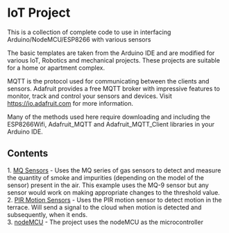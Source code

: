 # IoT Project

This is a collection of complete code to use in interfacing Arduino/NodeMCU/ESP8266 with various sensors

The basic templates are taken from the Arduino IDE and are modified for various IoT, Robotics and mechanical projects.
These projects are suitable for a home or apartment complex.

MQTT is the protocol used for communicating between the clients and sensors. Adafruit provides a free MQTT broker with impressive features to monitor, track and control your sensors and devices. Visit <https://io.adafruit.com> for more information.

Many of the methods used here require downloading and including the ESP8266Wifi, Adafruit_MQTT and Adafruit_MQTT_Client libraries in your Arduino IDE.

<h2>Contents</h2>
1. <a href="https://github.com/CraftyWiz/ESP-Projects/blob/main/MQ9.ino">MQ Sensors</a> - Uses the MQ series of gas sensors to detect and measure the quantity of smoke and impurities (depending on the model of the sensor) present in the air. This example uses the MQ-9 sensor but any sensor would work on making appropriate changes to the threshold value.
2. <a href="https://github.com/CraftyWiz/ESP-Projects/blob/main/MQ9.ino">PIR Motion Sensors</a> - Uses the PIR motion sensor to detect motion in the terrace. Will send a signal to the cloud when motion is detected and subsequently, when it ends. <br>
3.  <a href="https://github.com/CraftyWiz/ESP-Projects/blob/main/MQ9.ino">nodeMCU</a> - The project uses the nodeMCU as the microcontroller 


